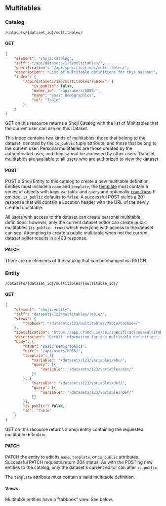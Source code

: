 ## Multitables

### Catalog

`/datasets/{dataset_id}/multitables/`

#### GET

```json
{
    "element": "shoji:catalog",
    "self": "/api/datasets/123/multitables/",
    "specification": "/api/specifications/multitables/",
    "description": "List of multitable definitions for this dataset",
    "index": {
        "/api/datasets/123/multitables/7ab1e/": {
            "is_public": false,
            "owner_id": "/api/users/b055/",
            "name": "Basic Demographics",
            "id": "7ab1e"
        }
    }
}
```

GET on this resource returns a Shoji Catalog with the list of Multitables that the
current user can use on this Dataset.

This index contains two kinds of multitables: those that belong to the dataset, denoted by the `is_public` tuple attribute; and those that belong to the current user. Personal multitables are those created by the authenticated user, and they cannot be accessed by other users. Dataset multitables are available to all users who are authorized to view the dataset.

#### POST

POST a Shoji Entity to this catalog to create a new multitable definition. Entities must include a `name` and `template`; the [template](#template-query) must contain a series of objects with keys `variable` and `query` and optionally [`transform`](#transforming-analyses-for-presentation). If omitted, `is_public` defaults to `false`. A successful POST yields a 201 response
that will contain a Location header with the URL of the newly created multitable.

All users with access to the dataset can create personal multitable definitions; however, only the current dataset editor can create public multitables (`is_public: true`) which everyone with access to the dataset can see. Attempting to create a public multitable when not the current dataset editor results in a 403 response.

#### PATCH

There are no elements of the catalog that can be changed via PATCH.

### Entity

`/datasets/{dataset_id}/multitables/{multitable_id}/`

#### GET

```json
{
    "element": "shoji:entity",
    "self": "datasets/123/multitables/7ab1e/",
    "views": {
        "tabbook": "/datasets/123/multitables/7ab1e/tabbook/"
    },
    "specification": "https://app.crunch.io/api/specifications/multitables/",
    "description": "Detail information for one multitable definition",
    "body": {
        "name": "Basic Demographics",
        "user": "/api/users/b055/",
        "template": [{
            "variable": "/datasets/123/variables/abc/",
            "query": [{
                "variable": "/datasets/123/variables/abc/"
            }]
        }, {
            "variable": "/datasets/123/variables/def/",
            "query": [{
                "variable": "/datasets/123/variables/def/"
            }]
        }],
        "is_public": false,
        "id": "7ab1e"
    }
}
```

GET on this resource returns a Shoji entity containing the requested multitable definition.

#### PATCH

PATCH the entity to edit its `name`, `template`, or `is_public` attributes. Successful PATCH requests
return 204 status. As with the POSTing new entities to the catalog, only the dataset's current editor can alter `is_public`.

The `template` attribute must contain a valid multitable definition.

#### Views

Multitable entities have a "tabbook" view. See below.
